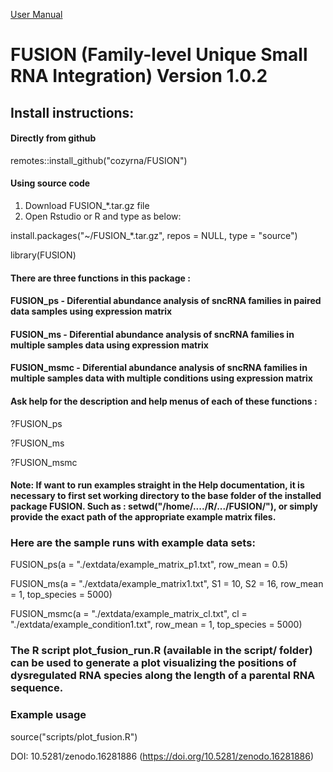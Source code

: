 
[User Manual](inst/docs/FUSION_v1.0.2_User_Manual.pdf)

# FUSION (Family-level Unique Small RNA Integration) Version 1.0.2

## Install instructions:

#### Directly from github

remotes::install_github("cozyrna/FUSION")

#### Using source code

1. Download FUSION_*.tar.gz file
2. Open Rstudio or R and type as below:

install.packages("~/FUSION_*.tar.gz", repos = NULL, type = "source")

library(FUSION)

#### There are three functions in this package : 

#### FUSION_ps - Diferential abundance analysis of sncRNA families in paired data samples using expression matrix

#### FUSION_ms - Diferential abundance analysis of sncRNA families in multiple samples data using expression matrix

#### FUSION_msmc - Diferential abundance analysis of sncRNA families in multiple samples data with multiple conditions using expression matrix
 
#### Ask help for the description and help menus of each of these functions :

?FUSION_ps

?FUSION_ms

?FUSION_msmc 

#### Note: If want to run examples straight in the Help documentation, it is necessary to first set working directory to the base folder of the installed package FUSION. Such as : setwd("/home/..../R/.../FUSION/"), or simply provide the exact path of the appropriate example matrix files.


### Here are the sample runs with example data sets:

FUSION_ps(a = "./extdata/example_matrix_p1.txt", row_mean = 0.5)

FUSION_ms(a = "./extdata/example_matrix1.txt", S1 = 10, S2 = 16, row_mean = 1, top_species = 5000)

FUSION_msmc(a = "./extdata/example_matrix_cl.txt", cl = "./extdata/example_condition1.txt", row_mean = 1, top_species = 5000) 

### The R script plot_fusion_run.R (available in the script/ folder) can be used to generate a plot visualizing the positions of dysregulated RNA species along the length of a parental RNA sequence.
### Example usage
source("scripts/plot_fusion.R")

DOI: 10.5281/zenodo.16281886 (https://doi.org/10.5281/zenodo.16281886)
